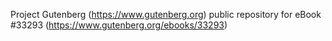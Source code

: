 Project Gutenberg (https://www.gutenberg.org) public repository for eBook #33293 (https://www.gutenberg.org/ebooks/33293)
